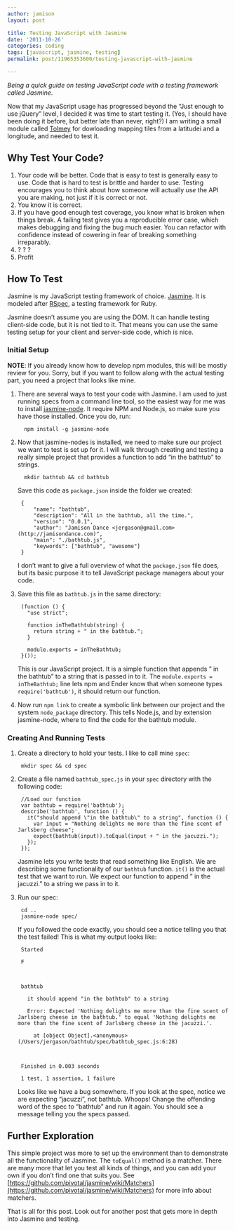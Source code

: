 ```yaml
---
author: jamison
layout: post

title: Testing JavaScript with Jasmine
date: '2011-10-26'
categories: coding
tags: [javascript, jasmine, testing]
permalink: post/11965353600/testing-javascript-with-jasmine

---
```


*Being a quick guide on testing JavaScript code with a testing framework
called Jasmine.*

Now that my JavaScript usage has progressed beyond the “Just enough to
use jQuery” level, I decided it was time to start testing it. (Yes, I
should have been doing it before, but better late than never, right?) I
am writing a small module called
[Tolmey](https://github.com/jergason/Tolmey) for dowloading mapping
tiles from a latitudei and a longitude, and needed to test it.

Why Test Your Code?
-------------------

1.  Your code will be better. Code that is easy to test is generally
    easy to use. Code that is hard to test is brittle and harder to use.
    Testing encourages you to think about how someone will actually
    *use* the API you are making, not just if it is correct or not.
2.  You know it is correct.
3.  If you have good enough test coverage, you know what is broken when
    things break. A failing test gives you a reproducible error case,
    which makes debugging and fixing the bug much easier. You can
    refactor with confidence instead of cowering in fear of breaking
    something irreparably.
4.  ? ? ?
5.  Profit

How To Test
-----------

Jasmine is my JavaScript testing framework of choice.
[Jasmine](http://pivotal.github.com/jasmine/). It is modeled after
[RSpec](https://www.relishapp.com/rspec), a testing framework for Ruby.

Jasmine doesn’t assume you are using the DOM. It can handle testing
client-side code, but it is not tied to it. That means you can use the
same testing setup for your client and server-side code, which is nice.

### Initial Setup

**NOTE**: If you already know how to develop npm modules, this will be
mostly review for you. Sorry, but if you want to follow along with the
actual testing part, you need a project that looks like mine.

1.  There are several ways to test your code with Jasmine. I am used to
    just running specs from a command line tool, so the easiest way for
    me was to install
    [jasmine-node](https://github.com/mhevery/jasmine-node). It require
    NPM and Node.js, so make sure you have those installed. Once you do,
    run:

          npm install -g jasmine-node

2.  Now that jasmine-nodes is installed, we need to make sure our
    project we want to test is set up for it. I will walk through
    creating and testing a really simple project that provides a
    function to add “in the bathtub” to strings.

          mkdir bathtub && cd bathtub

    Save this code as `package.json` inside the folder we created:

         {
             "name": "bathtub",
             "description": "All in the bathtub, all the time.",
             "version": "0.0.1",
             "author": "Jamison Dance <jergason@gmail.com> (http://jamisondance.com)",
             "main": "./bathtub.js",
             "keywords": ["bathtub", "awesome"]
         }

    I don’t want to give a full overview of what the `package.json` file
    does, but its basic purpose it to tell JavaScript package managers
    about your code.

3.  Save this file as `bathtub.js` in the same directory:

         (function () {
           "use strict";

           function inTheBathtub(string) {
             return string + " in the bathtub.";
           }

           module.exports = inTheBathtub;
         }());

    This is our JavaScript project. It is a simple function that appends
    ” in the bathtub” to a string that is passed in to it. The
    `module.exports = inTheBathtub;` line lets npm and Ender know that
    when someone types `require('bathtub')`, it should return our
    function.

4.  Now run `npm link` to create a symbolic link between our project and
    the system `node_package` directory. This tells Node.js, and by
    extension jasmine-node, where to find the code for the bathtub
    module.

### Creating And Running Tests

1.  Create a directory to hold your tests. I like to call mine `spec`:

         mkdir spec && cd spec

2.  Create a file named `bathtub_spec.js` in your `spec` directory with
    the following code:

         //Load our function
         var bathtub = require('bathtub');
         describe('bathtub', function () {
           it("should append \"in the bathtub\" to a string", function () {
             var input = "Nothing delights me more than the fine scent of Jarlsberg cheese";
             expect(bathtub(input)).toEqual(input + " in the jacuzzi.");
           });
         });

    Jasmine lets you write tests that read something like English. We
    are describing some functionality of our `bathtub` function. `it()`
    is the actual test that we want to run. We expect our function to
    append ” in the jacuzzi.” to a string we pass in to it.

3.  Run our spec:

         cd ..
         jasmine-node spec/

    If you followed the code exactly, you should see a notice telling
    you that the test failed! This is what my output looks like:

         Started

         F



         bathtub

           it should append "in the bathtub" to a string

           Error: Expected 'Nothing delights me more than the fine scent of Jarlsberg cheese in the bathtub.' to equal 'Nothing delights me more than the fine scent of Jarlsberg cheese in the jacuzzi.'.

             at [object Object].<anonymous> (/Users/jergason/bathtub/spec/bathtub_spec.js:6:28)



         Finished in 0.003 seconds

         1 test, 1 assertion, 1 failure

    Looks like we have a bug somewhere. If you look at the spec, notice
    we are expecting “jacuzzi”, not bathtub. Whoops! Change the
    offending word of the spec to “bathtub” and run it again. You should
    see a message telling you the specs passed.

Further Exploration
-------------------

This simple project was more to set up the environment than to
demonstrate all the functionality of Jasmine. The `toEqual()` method is
a matcher. There are many more that let you test all kinds of things,
and you can add your own if you don’t find one that suits you. See
[](https://github.com/pivotal/jasmine/wiki/Matchers)[https://github.com/pivotal/jasmine/wiki/Matchers](https://github.com/pivotal/jasmine/wiki/Matchers)
for more info about matchers.

That is all for this post. Look out for another post that gets more in
depth into Jasmine and testing.

